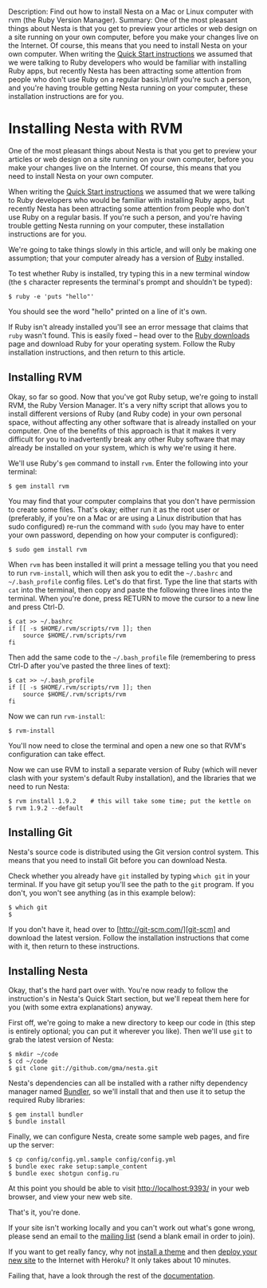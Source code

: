 Description: Find out how to install Nesta on a Mac or Linux computer with rvm (the Ruby Version Manager).
Summary: One of the most pleasant things about Nesta is that you get to preview your articles or web design on a site running on your own computer, before you make your changes live on the Internet. Of course, this means that you need to install Nesta on your own computer. When writing the [Quick Start instructions](/nesta#quick_start) we assumed that we were talking to Ruby developers who would be familiar with installing Ruby apps, but recently Nesta has been attracting some attention from people who don't use Ruby on a regular basis.\n\nIf you're such a person, and you're having trouble getting Nesta running on your computer, these installation instructions are for you.

# Installing Nesta with RVM

One of the most pleasant things about Nesta is that you get to preview
your articles or web design on a site running on your own computer,
before you make your changes live on the Internet. Of course, this
means that you need to install Nesta on your own computer.

When writing the [Quick Start instructions](quick-start) we assumed that
we were talking to Ruby developers who would be familiar with installing
Ruby apps, but recently Nesta has been attracting some attention from
people who don't use Ruby on a regular basis. If you're such a person,
and you're having trouble getting Nesta running on your computer, these
installation instructions are for you.

We're going to take things slowly in this article, and will only be
making one assumption; that your computer already has a version of
[Ruby](http://www.ruby-lang.org/) installed.

To test whether Ruby is installed, try typing this in a new terminal
window (the `$` character represents the terminal's prompt and shouldn't
be typed):

    $ ruby -e 'puts "hello"'

You should see the word "hello" printed on a line of it's own.

If Ruby isn't already installed you'll see an error message that claims
that `ruby` wasn't found. This is easily fixed &ndash; head over to the
[Ruby downloads](http://www.ruby-lang.org/en/downloads/) page and
download Ruby for your operating system. Follow the Ruby installation
instructions, and then return to this article.

## Installing RVM

Okay, so far so good. Now that you've got Ruby setup, we're going to
install RVM, the Ruby Version Manager. It's a very nifty script that
allows you to install different versions of Ruby (and Ruby code) in your
own personal space, without affecting any other software that is already
installed on your computer. One of the benefits of this approach is that
it makes it very difficult for you to inadvertently break any other Ruby
software that may already be installed on your system, which is why
we're using it here.

We'll use Ruby's `gem` command to install `rvm`. Enter the following
into your terminal:

    $ gem install rvm
    
You may find that your computer complains that you don't have permission
to create some files. That's okay; either run it as the root user or
(preferably, if you're on a Mac or are using a Linux distribution that
has sudo configured) re-run the command with `sudo` (you may have to
enter your own password, depending on how your computer is configured):

    $ sudo gem install rvm

When `rvm` has been installed it will print a message telling you that
you need to run `rvm-install`, which will then ask you to edit the
`~/.bashrc` and `~/.bash_profile` config files. Let's do that first.
Type the line that starts with `cat` into the terminal, then copy and
paste the following three lines into the terminal. When you're done,
press RETURN to move the cursor to a new line and press Ctrl-D.

    $ cat >> ~/.bashrc
    if [[ -s $HOME/.rvm/scripts/rvm ]]; then
        source $HOME/.rvm/scripts/rvm
    fi

Then add the same code to the `~/.bash_profile` file (remembering to
press Ctrl-D after you've pasted the three lines of text):

    $ cat >> ~/.bash_profile
    if [[ -s $HOME/.rvm/scripts/rvm ]]; then
        source $HOME/.rvm/scripts/rvm
    fi

Now we can run `rvm-install`:

    $ rvm-install

You'll now need to close the terminal and open a new one so that RVM's
configuration can take effect.

Now we can use RVM to install a separate version of Ruby (which will
never clash with your system's default Ruby installation), and the
libraries that we need to run Nesta:

    $ rvm install 1.9.2    # this will take some time; put the kettle on
    $ rvm 1.9.2 --default

## Installing Git

Nesta's source code is distributed using the Git version control system.
This means that you need to install Git before you can download Nesta.

Check whether you already have `git` installed by typing `which git` in
your terminal. If you have git setup you'll see the path to the `git`
program. If you don't, you won't see anything (as in this example
below):

    $ which git
    $

If you don't have it, head over to [http://git-scm.com/][git-scm] and
download the latest version. Follow the installation instructions that
come with it, then return to these instructions.

[git-scm]: http://git-scm.com/

## Installing Nesta

Okay, that's the hard part over with. You're now ready to follow the
instruction's in Nesta's Quick Start section, but we'll repeat them here
for you (with some extra explanations) anyway.

First off, we're going to make a new directory to keep our code in (this
step is entirely optional; you can put it wherever you like). Then we'll
use `git` to grab the latest version of Nesta:

    $ mkdir ~/code
    $ cd ~/code
    $ git clone git://github.com/gma/nesta.git

Nesta's dependencies can all be installed with a rather nifty dependency
manager named [Bundler](http://gembundler.com/ "Bundler: The best way to
manage Ruby applications"), so we'll install that and then use it to
setup the required Ruby libraries:

    $ gem install bundler
    $ bundle install

Finally, we can configure Nesta, create some sample web pages, and fire
up the server:

    $ cp config/config.yml.sample config/config.yml
    $ bundle exec rake setup:sample_content
    $ bundle exec shotgun config.ru

At this point you should be able to visit
[http://localhost:9393/](http://localhost:9393/) in your web browser,
and view your new web site.

That's it, you're done.

If your site isn't working locally and you can't work out what's gone
wrong, please send an email to the [mailing list][list] (send a blank
email in order to join).

[list]: mailto:nesta@librelist.com

If you want to get really fancy, why not [install a theme](design/theme)
and then [deploy your new site](deployment/heroku) to the Internet with
Heroku? It only takes about 10 minutes.

Failing that, have a look through the rest of the [documentation](/docs).
